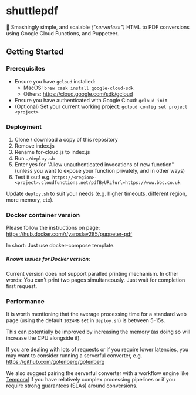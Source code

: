 # shuttlepdf

📃 Smashingly simple, and scalable _("serverless")_ HTML to PDF conversions using Google Cloud Functions, and Puppeteer.


## Getting Started

### Prerequisites

- Ensure you have `gcloud` installed:
    - MacOS: `brew cask install google-cloud-sdk`
    - Others: https://cloud.google.com/sdk/gcloud
- Ensure you have authenticated with Google Cloud: `gcloud init`
- (Optional) Set your current working project: `gcloud config set project <project>`

### Deployment

1. Clone / download a copy of this repository
2. Remove index.js
3. Rename for-cloud.js to index.js
4. Run `./deploy.sh`
5. Enter yes for "Allow unauthenticated invocations of new function" (unless you want to expose your function privately, and in other ways)
6. Test it out! e.g. `https://<region>-<project>.cloudfunctions.net/pdfByURL?url=https://www.bbc.co.uk`

Update `deploy.sh` to suit your needs (e.g. higher timeouts, different region, more memory, etc).

### Docker container version

Please follow the instructions on page: https://hub.docker.com/r/yaroslav285/puppeter-pdf

In short:
Just use docker-compose template.

##### Known issues for Docker version:

Current version does not support paralled printing mechanism.
In other words:
You can't print two pages simultaneously. Just wait for completion first request.

### Performance

It is worth mentioning that the average processing time for a standard web page (using the default `1024MB` set in `deploy.sh`) is between 5-15s.

This can potentially be improved by increasing the memory (as doing so will increase the CPU alongside it).

If you are dealing with lots of requests or if you require lower latencies, you may want to consider running a serverful converter, e.g. https://github.com/gotenberg/gotenberg

We also suggest pairing the serverful converter with a workflow engine like [Temporal](https://temporal.io/) if you have relatively complex processing pipelines or if you require strong guarantees (SLAs) around conversions.
